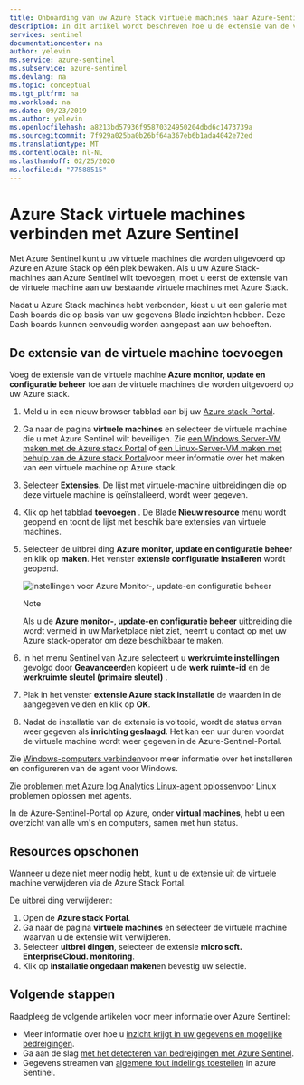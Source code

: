 ```yaml
---
title: Onboarding van uw Azure Stack virtuele machines naar Azure-Sentinel | Microsoft Docs
description: In dit artikel wordt beschreven hoe u de extensie van de virtuele machine voor Azure Monitor, update en configuratie beheer op virtuele machines van Azure Stack kunt inrichten en hoe u deze kunt controleren met Sentinel.
services: sentinel
documentationcenter: na
author: yelevin
ms.service: azure-sentinel
ms.subservice: azure-sentinel
ms.devlang: na
ms.topic: conceptual
ms.tgt_pltfrm: na
ms.workload: na
ms.date: 09/23/2019
ms.author: yelevin
ms.openlocfilehash: a8213bd57936f95870324950204dbd6c1473739a
ms.sourcegitcommit: 7f929a025ba0b26bf64a367eb6b1ada4042e72ed
ms.translationtype: MT
ms.contentlocale: nl-NL
ms.lasthandoff: 02/25/2020
ms.locfileid: "77588515"
---
```

# <a name="connect-azure-stack-virtual-machines-to-azure-sentinel"></a>Azure Stack virtuele machines verbinden met Azure Sentinel




Met Azure Sentinel kunt u uw virtuele machines die worden uitgevoerd op Azure en Azure Stack op één plek bewaken. Als u uw Azure Stack-machines aan Azure Sentinel wilt toevoegen, moet u eerst de extensie van de virtuele machine aan uw bestaande virtuele machines met Azure Stack. 

Nadat u Azure Stack machines hebt verbonden, kiest u uit een galerie met Dash boards die op basis van uw gegevens Blade inzichten hebben. Deze Dash boards kunnen eenvoudig worden aangepast aan uw behoeften.



## <a name="add-the-virtual-machine-extension"></a>De extensie van de virtuele machine toevoegen 

Voeg de extensie van de virtuele machine **Azure monitor, update en configuratie beheer** toe aan de virtuele machines die worden uitgevoerd op uw Azure stack. 

1. Meld u in een nieuw browser tabblad aan bij uw [Azure stack-Portal](https://docs.microsoft.com/azure-stack/user/azure-stack-use-portal#access-the-portal).
2. Ga naar de pagina **virtuele machines** en selecteer de virtuele machine die u met Azure Sentinel wilt beveiligen. Zie [een Windows Server-VM maken met de Azure stack Portal](https://docs.microsoft.com/azure/azure-stack/user/azure-stack-quick-windows-portal) of [een Linux-Server-VM maken met behulp van de Azure stack Portal](https://docs.microsoft.com/azure/azure-stack/user/azure-stack-quick-linux-portal)voor meer informatie over het maken van een virtuele machine op Azure stack.
3. Selecteer **Extensies**. De lijst met virtuele-machine uitbreidingen die op deze virtuele machine is geïnstalleerd, wordt weer gegeven.
4. Klik op het tabblad **toevoegen** . De Blade **Nieuw resource** menu wordt geopend en toont de lijst met beschik bare extensies van virtuele machines. 
5. Selecteer de uitbrei ding **Azure monitor, update en configuratie beheer** en klik op **maken**. Het venster **extensie configuratie installeren** wordt geopend.

   ![Instellingen voor Azure Monitor-, update-en configuratie beheer](./media/connect-azure-stack/azure-monitor-extension-fix.png)  

   >[!NOTE]
   > Als u de **Azure monitor-, update-en configuratie beheer** uitbreiding die wordt vermeld in uw Marketplace niet ziet, neemt u contact op met uw Azure stack-operator om deze beschikbaar te maken.

6. In het menu Sentinel van Azure selecteert u **werkruimte instellingen** gevolgd door **Geavanceerd**en kopieert u de **werk ruimte-id** en de **werkruimte sleutel (primaire sleutel)** . 
1. Plak in het venster **extensie Azure stack installatie** de waarden in de aangegeven velden en klik op **OK**.
1. Nadat de installatie van de extensie is voltooid, wordt de status ervan weer gegeven als **inrichting geslaagd**. Het kan een uur duren voordat de virtuele machine wordt weer gegeven in de Azure-Sentinel-Portal.

Zie [Windows-computers verbinden](../azure-monitor/platform/agent-windows.md#install-the-agent-using-setup-wizard)voor meer informatie over het installeren en configureren van de agent voor Windows.

Zie [problemen met Azure log Analytics Linux-agent oplossen](../azure-monitor/platform/agent-linux-troubleshoot.md)voor Linux problemen oplossen met agents.

In de Azure-Sentinel-Portal op Azure, onder **virtual machines**, hebt u een overzicht van alle vm's en computers, samen met hun status. 

## <a name="clean-up-resources"></a>Resources opschonen
Wanneer u deze niet meer nodig hebt, kunt u de extensie uit de virtuele machine verwijderen via de Azure Stack Portal.

De uitbrei ding verwijderen:

1. Open de **Azure stack Portal**.
2. Ga naar de pagina **virtuele machines** en selecteer de virtuele machine waarvan u de extensie wilt verwijderen.
3. Selecteer **uitbrei dingen**, selecteer de extensie **micro soft. EnterpriseCloud. monitoring**.
4. Klik op **installatie ongedaan maken**en bevestig uw selectie.

## <a name="next-steps"></a>Volgende stappen

Raadpleeg de volgende artikelen voor meer informatie over Azure Sentinel:
- Meer informatie over hoe u [inzicht krijgt in uw gegevens en mogelijke bedreigingen](quickstart-get-visibility.md).
- Ga aan de slag [met het detecteren van bedreigingen met Azure Sentinel](tutorial-detect-threats-built-in.md).
- Gegevens streamen van [algemene fout indelings toestellen](connect-common-event-format.md) in azure Sentinel.
